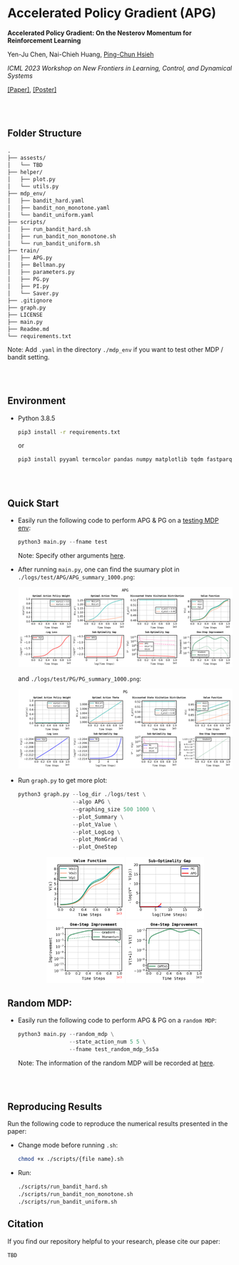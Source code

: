 <!--
 * @Author: Yen-Ju Chen  mru.11@nycu.edu.tw
 * @Date: 2023-06-15 13:36:36
 * @LastEditors: Yen-Ju Chen  mru.11@nycu.edu.tw
 * @LastEditTime: 2023-06-24 12:56:43
 * @FilePath: /mru/APG/README.md
 * @Description: 
 * 
-->
# Accelerated Policy Gradient (APG)
**Accelerated Policy Gradient: On the Nesterov Momentum for Reinforcement Learning**

Yen-Ju Chen, Nai-Chieh Huang, [Ping-Chun Hsieh](https://pinghsieh.github.io/)

*ICML 2023 Workshop on New Frontiers in Learning, Control, and Dynamical Systems*

[\[Paper\]](TBD), [\[Poster\]](TBD)

<br/><br/>
## Folder Structure
```
.
├── assests/
│   └── TBD
├── helper/
│   ├── plot.py
│   └── utils.py
├── mdp_env/
│   ├── bandit_hard.yaml
│   ├── bandit_non_monotone.yaml
│   └── bandit_uniform.yaml
├── scripts/
│   ├── run_bandit_hard.sh
│   ├── run_bandit_non_monotone.sh
│   └── run_bandit_uniform.sh
├── train/
│   ├── APG.py
│   ├── Bellman.py
│   ├── parameters.py
│   ├── PG.py
│   ├── PI.py
│   └── Saver.py
├── .gitignore
├── graph.py
├── LICENSE
├── main.py
├── Readme.md
└── requirements.txt
```
Note: Add `.yaml` in the directory `./mdp_env` if you want to test other MDP / bandit setting.

<br/><br/>
## Environment
- Python 3.8.5
    ```sh
    pip3 install -r requirements.txt
    ```
    or
    ```sh
    pip3 install pyyaml termcolor pandas numpy matplotlib tqdm fastparquet
    ```

<br/><br/>
## Quick Start
- Easily run the following code to perform APG & PG on a [testing MDP env](./mdp_env/test.yaml):
    ```py
    python3 main.py --fname test
    ```
    Note: Specify other arguments [here](./train/parameters.py).

- After running `main.py`, one can find the suumary plot in `./logs/test/APG/APG_summary_1000.png`:
    <center class="half">
        <kbd><img src=./logs/test/APG/APG_summary_1000.png></kbd>
    </center>
    
    and `./logs/test/PG/PG_summary_1000.png`:
    <center class="half">
        <kbd><img src=./logs/test/PG/PG_summary_1000.png></kbd>
    </center>

- Run `graph.py` to get more plot:
    ```py
    python3 graph.py --log_dir ./logs/test \
                     --algo APG \
                     --graphing_size 500 1000 \
                     --plot_Summary \
                     --plot_Value \
                     --plot_LogLog \
                     --plot_MomGrad \
                     --plot_OneStep
    ```
    <center class="half">
        <kbd><img src=./logs/test/APG/APG_value_1000.png width='175'></kbd>
        <kbd><img src=./logs/test/log_log_1000.png width='175'></kbd>
        <kbd><img src=./logs/test/APG/APG_mom_grad_1000.png width='175'></kbd>
        <kbd><img src=./logs/test/APG/APG_one_step_1000.png width='175'></kbd>
    </center>

## Random MDP:
- Easily run the following code to perform APG & PG on a `random MDP`:

    ```py
    python3 main.py --random_mdp \
                    --state_action_num 5 5 \
                    --fname test_random_mdp_5s5a 
    ```
    Note: The information of the random MDP will be recorded at [here](./logs/test_random_mdp_5s5a/args.yaml).

<!-- <center class="half">
    <kbd><img src= width='650'></kbd>
</center> -->
    

<br/><br/>
## Reproducing Results
Run the following code to reproduce the numerical results presented in the paper:
- Change mode before running `.sh`:
    ```sh
    chmod +x ./scripts/{file name}.sh
    ```

- Run:
    ```sh
    ./scripts/run_bandit_hard.sh
    ./scripts/run_bandit_non_monotone.sh
    ./scripts/run_bandit_uniform.sh
    ```

## Citation
If you find our repository helpful to your research, please cite our paper:

```
TBD
```